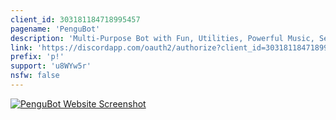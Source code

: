 ```yaml
---
client_id: 303181184718995457
pagename: 'PenguBot'
description: 'Multi-Purpose Bot with Fun, Utilities, Powerful Music, Server Management, Starboard and much more!'
link: 'https://discordapp.com/oauth2/authorize?client_id=303181184718995457&scope=bot&permissions=506850422&response_type=code&redirect_url=https://www.pengubot.com'
prefix: 'p!'
support: 'u8WYw5r'
nsfw: false
---
```

[![PenguBot Website Screenshot](https://i.imgur.com/hceODoK.png?1)](https://www.pengubot.com)
